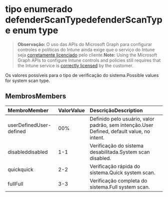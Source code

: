# <a name="defenderscantype-enum-type"></a><span data-ttu-id="71a13-101">tipo enumerado defenderScanType</span><span class="sxs-lookup"><span data-stu-id="71a13-101">defenderScanType enum type</span></span>

> <span data-ttu-id="71a13-102">**Observação:** O uso das APIs do Microsoft Graph para configurar controles e políticas do Intune ainda exige que o serviço do Intune seja [corretamente licenciado](https://go.microsoft.com/fwlink/?linkid=839381) pelo cliente.</span><span class="sxs-lookup"><span data-stu-id="71a13-102">**Note:** Using the Microsoft Graph APIs to configure Intune controls and policies still requires that the Intune service is [correctly licensed](https://go.microsoft.com/fwlink/?linkid=839381) by the customer.</span></span>

<span data-ttu-id="71a13-103">Os valores possíveis para o tipo de verificação do sistema.</span><span class="sxs-lookup"><span data-stu-id="71a13-103">Possible values for system scan type.</span></span>
## <a name="members"></a><span data-ttu-id="71a13-104">Membros</span><span class="sxs-lookup"><span data-stu-id="71a13-104">Members</span></span>
|<span data-ttu-id="71a13-105">Membro</span><span class="sxs-lookup"><span data-stu-id="71a13-105">Member</span></span>|<span data-ttu-id="71a13-106">Valor</span><span class="sxs-lookup"><span data-stu-id="71a13-106">Value</span></span>|<span data-ttu-id="71a13-107">Descrição</span><span class="sxs-lookup"><span data-stu-id="71a13-107">Description</span></span>|
|:---|:---|:---|
|<span data-ttu-id="71a13-108">userDefined</span><span class="sxs-lookup"><span data-stu-id="71a13-108">User-defined</span></span>|<span data-ttu-id="71a13-109">0</span><span class="sxs-lookup"><span data-stu-id="71a13-109">0%</span></span>|<span data-ttu-id="71a13-110">Definido pelo usuário, valor padrão, sem intenção.</span><span class="sxs-lookup"><span data-stu-id="71a13-110">User Defined, default value, no intent.</span></span>|
|<span data-ttu-id="71a13-111">disabled</span><span class="sxs-lookup"><span data-stu-id="71a13-111">disabled</span></span>|<span data-ttu-id="71a13-112">1</span><span class="sxs-lookup"><span data-stu-id="71a13-112">-1</span></span>|<span data-ttu-id="71a13-113">Verificação do sistema desabilitada.</span><span class="sxs-lookup"><span data-stu-id="71a13-113">System scan disabled.</span></span>|
|<span data-ttu-id="71a13-114">quick</span><span class="sxs-lookup"><span data-stu-id="71a13-114">quick</span></span>|<span data-ttu-id="71a13-115">2</span><span class="sxs-lookup"><span data-stu-id="71a13-115">-2</span></span>|<span data-ttu-id="71a13-116">Verificação rápida do sistema.</span><span class="sxs-lookup"><span data-stu-id="71a13-116">Quick system scan.</span></span>|
|<span data-ttu-id="71a13-117">full</span><span class="sxs-lookup"><span data-stu-id="71a13-117">Full</span></span>|<span data-ttu-id="71a13-118">3</span><span class="sxs-lookup"><span data-stu-id="71a13-118">-3</span></span>|<span data-ttu-id="71a13-119">Verificação completa do sistema.</span><span class="sxs-lookup"><span data-stu-id="71a13-119">Full system scan.</span></span>|








